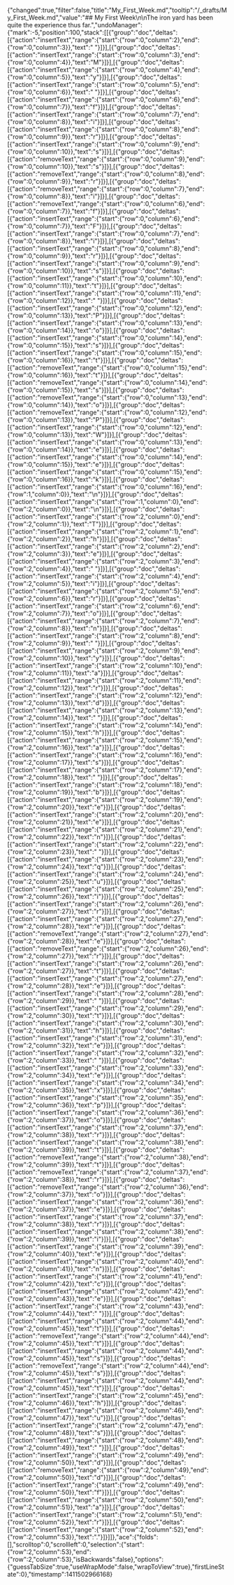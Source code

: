 {"changed":true,"filter":false,"title":"My_First_Week.md","tooltip":"/_drafts/My_First_Week.md","value":"## My First Week\n\nThe iron yard has been quite the experience thus far.","undoManager":{"mark":-5,"position":100,"stack":[[{"group":"doc","deltas":[{"action":"insertText","range":{"start":{"row":0,"column":2},"end":{"row":0,"column":3}},"text":" "}]}],[{"group":"doc","deltas":[{"action":"insertText","range":{"start":{"row":0,"column":3},"end":{"row":0,"column":4}},"text":"M"}]}],[{"group":"doc","deltas":[{"action":"insertText","range":{"start":{"row":0,"column":4},"end":{"row":0,"column":5}},"text":"y"}]}],[{"group":"doc","deltas":[{"action":"insertText","range":{"start":{"row":0,"column":5},"end":{"row":0,"column":6}},"text":" "}]}],[{"group":"doc","deltas":[{"action":"insertText","range":{"start":{"row":0,"column":6},"end":{"row":0,"column":7}},"text":"f"}]}],[{"group":"doc","deltas":[{"action":"insertText","range":{"start":{"row":0,"column":7},"end":{"row":0,"column":8}},"text":"i"}]}],[{"group":"doc","deltas":[{"action":"insertText","range":{"start":{"row":0,"column":8},"end":{"row":0,"column":9}},"text":"r"}]}],[{"group":"doc","deltas":[{"action":"insertText","range":{"start":{"row":0,"column":9},"end":{"row":0,"column":10}},"text":"s"}]}],[{"group":"doc","deltas":[{"action":"removeText","range":{"start":{"row":0,"column":9},"end":{"row":0,"column":10}},"text":"s"}]}],[{"group":"doc","deltas":[{"action":"removeText","range":{"start":{"row":0,"column":8},"end":{"row":0,"column":9}},"text":"r"}]}],[{"group":"doc","deltas":[{"action":"removeText","range":{"start":{"row":0,"column":7},"end":{"row":0,"column":8}},"text":"i"}]}],[{"group":"doc","deltas":[{"action":"removeText","range":{"start":{"row":0,"column":6},"end":{"row":0,"column":7}},"text":"f"}]}],[{"group":"doc","deltas":[{"action":"insertText","range":{"start":{"row":0,"column":6},"end":{"row":0,"column":7}},"text":"F"}]}],[{"group":"doc","deltas":[{"action":"insertText","range":{"start":{"row":0,"column":7},"end":{"row":0,"column":8}},"text":"i"}]}],[{"group":"doc","deltas":[{"action":"insertText","range":{"start":{"row":0,"column":8},"end":{"row":0,"column":9}},"text":"r"}]}],[{"group":"doc","deltas":[{"action":"insertText","range":{"start":{"row":0,"column":9},"end":{"row":0,"column":10}},"text":"s"}]}],[{"group":"doc","deltas":[{"action":"insertText","range":{"start":{"row":0,"column":10},"end":{"row":0,"column":11}},"text":"t"}]}],[{"group":"doc","deltas":[{"action":"insertText","range":{"start":{"row":0,"column":11},"end":{"row":0,"column":12}},"text":" "}]}],[{"group":"doc","deltas":[{"action":"insertText","range":{"start":{"row":0,"column":12},"end":{"row":0,"column":13}},"text":"P"}]}],[{"group":"doc","deltas":[{"action":"insertText","range":{"start":{"row":0,"column":13},"end":{"row":0,"column":14}},"text":"o"}]}],[{"group":"doc","deltas":[{"action":"insertText","range":{"start":{"row":0,"column":14},"end":{"row":0,"column":15}},"text":"s"}]}],[{"group":"doc","deltas":[{"action":"insertText","range":{"start":{"row":0,"column":15},"end":{"row":0,"column":16}},"text":"t"}]}],[{"group":"doc","deltas":[{"action":"removeText","range":{"start":{"row":0,"column":15},"end":{"row":0,"column":16}},"text":"t"}]}],[{"group":"doc","deltas":[{"action":"removeText","range":{"start":{"row":0,"column":14},"end":{"row":0,"column":15}},"text":"s"}]}],[{"group":"doc","deltas":[{"action":"removeText","range":{"start":{"row":0,"column":13},"end":{"row":0,"column":14}},"text":"o"}]}],[{"group":"doc","deltas":[{"action":"removeText","range":{"start":{"row":0,"column":12},"end":{"row":0,"column":13}},"text":"P"}]}],[{"group":"doc","deltas":[{"action":"insertText","range":{"start":{"row":0,"column":12},"end":{"row":0,"column":13}},"text":"W"}]}],[{"group":"doc","deltas":[{"action":"insertText","range":{"start":{"row":0,"column":13},"end":{"row":0,"column":14}},"text":"e"}]}],[{"group":"doc","deltas":[{"action":"insertText","range":{"start":{"row":0,"column":14},"end":{"row":0,"column":15}},"text":"e"}]}],[{"group":"doc","deltas":[{"action":"insertText","range":{"start":{"row":0,"column":15},"end":{"row":0,"column":16}},"text":"k"}]}],[{"group":"doc","deltas":[{"action":"insertText","range":{"start":{"row":0,"column":16},"end":{"row":1,"column":0}},"text":"\n"}]}],[{"group":"doc","deltas":[{"action":"insertText","range":{"start":{"row":1,"column":0},"end":{"row":2,"column":0}},"text":"\n"}]}],[{"group":"doc","deltas":[{"action":"insertText","range":{"start":{"row":2,"column":0},"end":{"row":2,"column":1}},"text":"T"}]}],[{"group":"doc","deltas":[{"action":"insertText","range":{"start":{"row":2,"column":1},"end":{"row":2,"column":2}},"text":"h"}]}],[{"group":"doc","deltas":[{"action":"insertText","range":{"start":{"row":2,"column":2},"end":{"row":2,"column":3}},"text":"e"}]}],[{"group":"doc","deltas":[{"action":"insertText","range":{"start":{"row":2,"column":3},"end":{"row":2,"column":4}},"text":" "}]}],[{"group":"doc","deltas":[{"action":"insertText","range":{"start":{"row":2,"column":4},"end":{"row":2,"column":5}},"text":"i"}]}],[{"group":"doc","deltas":[{"action":"insertText","range":{"start":{"row":2,"column":5},"end":{"row":2,"column":6}},"text":"r"}]}],[{"group":"doc","deltas":[{"action":"insertText","range":{"start":{"row":2,"column":6},"end":{"row":2,"column":7}},"text":"o"}]}],[{"group":"doc","deltas":[{"action":"insertText","range":{"start":{"row":2,"column":7},"end":{"row":2,"column":8}},"text":"n"}]}],[{"group":"doc","deltas":[{"action":"insertText","range":{"start":{"row":2,"column":8},"end":{"row":2,"column":9}},"text":" "}]}],[{"group":"doc","deltas":[{"action":"insertText","range":{"start":{"row":2,"column":9},"end":{"row":2,"column":10}},"text":"y"}]}],[{"group":"doc","deltas":[{"action":"insertText","range":{"start":{"row":2,"column":10},"end":{"row":2,"column":11}},"text":"a"}]}],[{"group":"doc","deltas":[{"action":"insertText","range":{"start":{"row":2,"column":11},"end":{"row":2,"column":12}},"text":"r"}]}],[{"group":"doc","deltas":[{"action":"insertText","range":{"start":{"row":2,"column":12},"end":{"row":2,"column":13}},"text":"d"}]}],[{"group":"doc","deltas":[{"action":"insertText","range":{"start":{"row":2,"column":13},"end":{"row":2,"column":14}},"text":" "}]}],[{"group":"doc","deltas":[{"action":"insertText","range":{"start":{"row":2,"column":14},"end":{"row":2,"column":15}},"text":"h"}]}],[{"group":"doc","deltas":[{"action":"insertText","range":{"start":{"row":2,"column":15},"end":{"row":2,"column":16}},"text":"a"}]}],[{"group":"doc","deltas":[{"action":"insertText","range":{"start":{"row":2,"column":16},"end":{"row":2,"column":17}},"text":"s"}]}],[{"group":"doc","deltas":[{"action":"insertText","range":{"start":{"row":2,"column":17},"end":{"row":2,"column":18}},"text":" "}]}],[{"group":"doc","deltas":[{"action":"insertText","range":{"start":{"row":2,"column":18},"end":{"row":2,"column":19}},"text":"b"}]}],[{"group":"doc","deltas":[{"action":"insertText","range":{"start":{"row":2,"column":19},"end":{"row":2,"column":20}},"text":"e"}]}],[{"group":"doc","deltas":[{"action":"insertText","range":{"start":{"row":2,"column":20},"end":{"row":2,"column":21}},"text":"e"}]}],[{"group":"doc","deltas":[{"action":"insertText","range":{"start":{"row":2,"column":21},"end":{"row":2,"column":22}},"text":"n"}]}],[{"group":"doc","deltas":[{"action":"insertText","range":{"start":{"row":2,"column":22},"end":{"row":2,"column":23}},"text":" "}]}],[{"group":"doc","deltas":[{"action":"insertText","range":{"start":{"row":2,"column":23},"end":{"row":2,"column":24}},"text":"q"}]}],[{"group":"doc","deltas":[{"action":"insertText","range":{"start":{"row":2,"column":24},"end":{"row":2,"column":25}},"text":"u"}]}],[{"group":"doc","deltas":[{"action":"insertText","range":{"start":{"row":2,"column":25},"end":{"row":2,"column":26}},"text":"i"}]}],[{"group":"doc","deltas":[{"action":"insertText","range":{"start":{"row":2,"column":26},"end":{"row":2,"column":27}},"text":"r"}]}],[{"group":"doc","deltas":[{"action":"insertText","range":{"start":{"row":2,"column":27},"end":{"row":2,"column":28}},"text":"e"}]}],[{"group":"doc","deltas":[{"action":"removeText","range":{"start":{"row":2,"column":27},"end":{"row":2,"column":28}},"text":"e"}]}],[{"group":"doc","deltas":[{"action":"removeText","range":{"start":{"row":2,"column":26},"end":{"row":2,"column":27}},"text":"r"}]}],[{"group":"doc","deltas":[{"action":"insertText","range":{"start":{"row":2,"column":26},"end":{"row":2,"column":27}},"text":"t"}]}],[{"group":"doc","deltas":[{"action":"insertText","range":{"start":{"row":2,"column":27},"end":{"row":2,"column":28}},"text":"e"}]}],[{"group":"doc","deltas":[{"action":"insertText","range":{"start":{"row":2,"column":28},"end":{"row":2,"column":29}},"text":" "}]}],[{"group":"doc","deltas":[{"action":"insertText","range":{"start":{"row":2,"column":29},"end":{"row":2,"column":30}},"text":"t"}]}],[{"group":"doc","deltas":[{"action":"insertText","range":{"start":{"row":2,"column":30},"end":{"row":2,"column":31}},"text":"h"}]}],[{"group":"doc","deltas":[{"action":"insertText","range":{"start":{"row":2,"column":31},"end":{"row":2,"column":32}},"text":"e"}]}],[{"group":"doc","deltas":[{"action":"insertText","range":{"start":{"row":2,"column":32},"end":{"row":2,"column":33}},"text":" "}]}],[{"group":"doc","deltas":[{"action":"insertText","range":{"start":{"row":2,"column":33},"end":{"row":2,"column":34}},"text":"e"}]}],[{"group":"doc","deltas":[{"action":"insertText","range":{"start":{"row":2,"column":34},"end":{"row":2,"column":35}},"text":"x"}]}],[{"group":"doc","deltas":[{"action":"insertText","range":{"start":{"row":2,"column":35},"end":{"row":2,"column":36}},"text":"p"}]}],[{"group":"doc","deltas":[{"action":"insertText","range":{"start":{"row":2,"column":36},"end":{"row":2,"column":37}},"text":"o"}]}],[{"group":"doc","deltas":[{"action":"insertText","range":{"start":{"row":2,"column":37},"end":{"row":2,"column":38}},"text":"r"}]}],[{"group":"doc","deltas":[{"action":"insertText","range":{"start":{"row":2,"column":38},"end":{"row":2,"column":39}},"text":"t"}]}],[{"group":"doc","deltas":[{"action":"removeText","range":{"start":{"row":2,"column":38},"end":{"row":2,"column":39}},"text":"t"}]}],[{"group":"doc","deltas":[{"action":"removeText","range":{"start":{"row":2,"column":37},"end":{"row":2,"column":38}},"text":"r"}]}],[{"group":"doc","deltas":[{"action":"removeText","range":{"start":{"row":2,"column":36},"end":{"row":2,"column":37}},"text":"o"}]}],[{"group":"doc","deltas":[{"action":"insertText","range":{"start":{"row":2,"column":36},"end":{"row":2,"column":37}},"text":"e"}]}],[{"group":"doc","deltas":[{"action":"insertText","range":{"start":{"row":2,"column":37},"end":{"row":2,"column":38}},"text":"r"}]}],[{"group":"doc","deltas":[{"action":"insertText","range":{"start":{"row":2,"column":38},"end":{"row":2,"column":39}},"text":"i"}]}],[{"group":"doc","deltas":[{"action":"insertText","range":{"start":{"row":2,"column":39},"end":{"row":2,"column":40}},"text":"e"}]}],[{"group":"doc","deltas":[{"action":"insertText","range":{"start":{"row":2,"column":40},"end":{"row":2,"column":41}},"text":"n"}]}],[{"group":"doc","deltas":[{"action":"insertText","range":{"start":{"row":2,"column":41},"end":{"row":2,"column":42}},"text":"c"}]}],[{"group":"doc","deltas":[{"action":"insertText","range":{"start":{"row":2,"column":42},"end":{"row":2,"column":43}},"text":"e"}]}],[{"group":"doc","deltas":[{"action":"insertText","range":{"start":{"row":2,"column":43},"end":{"row":2,"column":44}},"text":" "}]}],[{"group":"doc","deltas":[{"action":"insertText","range":{"start":{"row":2,"column":44},"end":{"row":2,"column":45}},"text":"t"}]}],[{"group":"doc","deltas":[{"action":"removeText","range":{"start":{"row":2,"column":44},"end":{"row":2,"column":45}},"text":"t"}]}],[{"group":"doc","deltas":[{"action":"insertText","range":{"start":{"row":2,"column":44},"end":{"row":2,"column":45}},"text":"s"}]}],[{"group":"doc","deltas":[{"action":"removeText","range":{"start":{"row":2,"column":44},"end":{"row":2,"column":45}},"text":"s"}]}],[{"group":"doc","deltas":[{"action":"insertText","range":{"start":{"row":2,"column":44},"end":{"row":2,"column":45}},"text":"t"}]}],[{"group":"doc","deltas":[{"action":"insertText","range":{"start":{"row":2,"column":45},"end":{"row":2,"column":46}},"text":"h"}]}],[{"group":"doc","deltas":[{"action":"insertText","range":{"start":{"row":2,"column":46},"end":{"row":2,"column":47}},"text":"u"}]}],[{"group":"doc","deltas":[{"action":"insertText","range":{"start":{"row":2,"column":47},"end":{"row":2,"column":48}},"text":"s"}]}],[{"group":"doc","deltas":[{"action":"insertText","range":{"start":{"row":2,"column":48},"end":{"row":2,"column":49}},"text":" "}]}],[{"group":"doc","deltas":[{"action":"insertText","range":{"start":{"row":2,"column":49},"end":{"row":2,"column":50}},"text":"d"}]}],[{"group":"doc","deltas":[{"action":"removeText","range":{"start":{"row":2,"column":49},"end":{"row":2,"column":50}},"text":"d"}]}],[{"group":"doc","deltas":[{"action":"insertText","range":{"start":{"row":2,"column":49},"end":{"row":2,"column":50}},"text":"f"}]}],[{"group":"doc","deltas":[{"action":"insertText","range":{"start":{"row":2,"column":50},"end":{"row":2,"column":51}},"text":"a"}]}],[{"group":"doc","deltas":[{"action":"insertText","range":{"start":{"row":2,"column":51},"end":{"row":2,"column":52}},"text":"r"}]}],[{"group":"doc","deltas":[{"action":"insertText","range":{"start":{"row":2,"column":52},"end":{"row":2,"column":53}},"text":"."}]}]]},"ace":{"folds":[],"scrolltop":0,"scrollleft":0,"selection":{"start":{"row":2,"column":53},"end":{"row":2,"column":53},"isBackwards":false},"options":{"guessTabSize":true,"useWrapMode":false,"wrapToView":true},"firstLineState":0},"timestamp":1411502966168}